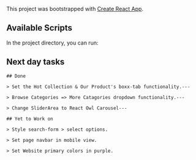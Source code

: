This project was bootstrapped with [Create React App](https://github.com/facebook/create-react-app).

## Available Scripts

In the project directory, you can run:

## Next day tasks 

    ## Done
    
    > Set the Hot Collection & Our Product's boxx-tab functionality.---

    > Browse Categories => More Catagories dropdown functionality.---

    > Change SliderArea to React Owl Carousel---
    
    ## Yet to Work on

    > Style search-form > select options.

    > Set page navbar in mobile view.

    > Set Website primary colors in purple.